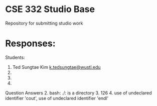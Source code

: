 # CSE 332 Studio Base
Repository for submitting studio work

# Responses:
Students:
1. Ted Sungtae Kim <k.tedsungtae@wustl.edu>
2. 
3. 
4. 


Question Answers
2. bash: ./: is a directory
3. 126
4. use of undeclared identifier 'cout', use of undeclared identifier 'endl'

